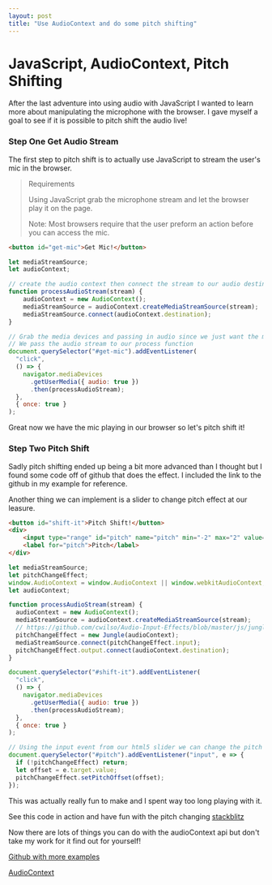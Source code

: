 ```yaml
---
layout: post
title: "Use AudioContext and do some pitch shifting"
---
```


# [](#AudioContext-javascript-pitch-shifting) JavaScript, AudioContext, Pitch Shifting

After the last adventure into using audio with JavaScript I wanted to learn more about manipulating the microphone with the browser.  I gave myself a goal to see if it is possible to pitch shift the audio live!


### [](#step-one-get-audio)Step One Get Audio Stream

The first step to pitch shift is to actually use JavaScript to stream the user's mic in the browser.

> Requirements
>
> Using JavaScript grab the microphone stream and let the browser play it on the page.
>
> Note: Most browsers require that the user preform an action before you can access the mic.

```html
<button id="get-mic">Get Mic!</button>
```

```js
let mediaStreamSource;
let audioContext;

// create the audio context then connect the stream to our audio destination (browser)
function processAudioStream(stream) {
    audioContext = new AudioContext();
    mediaStreamSource = audioContext.createMediaStreamSource(stream);
    mediaStreamSource.connect(audioContext.destination);
}

// Grab the media devices and passing in audio since we just want the mic
// We pass the audio stream to our process function
document.querySelector("#get-mic").addEventListener(
  "click",
  () => {
    navigator.mediaDevices
      .getUserMedia({ audio: true })
      .then(processAudioStream);
  },
  { once: true }
);

```

Great now we have the mic playing in our browser so let's pitch shift it!

### [](#step-two-pitch-shift)Step Two Pitch Shift

Sadly pitch shifting ended up being a bit more advanced than I thought but I found some code off of github that does the effect.  I included the link to the github in my example for reference.

Another thing we can implement is a slider to change pitch effect at our leasure.

```html
<button id="shift-it">Pitch Shift!</button>
<div>
	<input type="range" id="pitch" name="pitch" min="-2" max="2" value="-.6" step="0.1">
	<label for="pitch">Pitch</label>
</div>
```

```js
let mediaStreamSource;
let pitchChangeEffect;
window.AudioContext = window.AudioContext || window.webkitAudioContext;
let audioContext;

function processAudioStream(stream) {
  audioContext = new AudioContext();
  mediaStreamSource = audioContext.createMediaStreamSource(stream);
  // https://github.com/cwilso/Audio-Input-Effects/blob/master/js/jungle.js
  pitchChangeEffect = new Jungle(audioContext);
  mediaStreamSource.connect(pitchChangeEffect.input);
  pitchChangeEffect.output.connect(audioContext.destination);
}

document.querySelector("#shift-it").addEventListener(
  "click",
  () => {
    navigator.mediaDevices
      .getUserMedia({ audio: true })
      .then(processAudioStream);
  },
  { once: true }
);

// Using the input event from our html5 slider we can change the pitch of our mic!
document.querySelector("#pitch").addEventListener("input", e => {
  if (!pitchChangeEffect) return;
  let offset = e.target.value;
  pitchChangeEffect.setPitchOffset(offset);
});
```
This was actually really fun to make and I spent way too long playing with it.

See this code in action and have fun with the pitch changing [stackblitz](https://stackblitz.com/edit/pitch-shift)

Now there are lots of things you can do with the audioContext api but don't take my work for it find out for yourself! 

[Github with more examples](https://github.com/Robooto/js-pitch-shift)

[AudioContext](https://developer.mozilla.org/en-US/docs/Web/API/AudioContext)